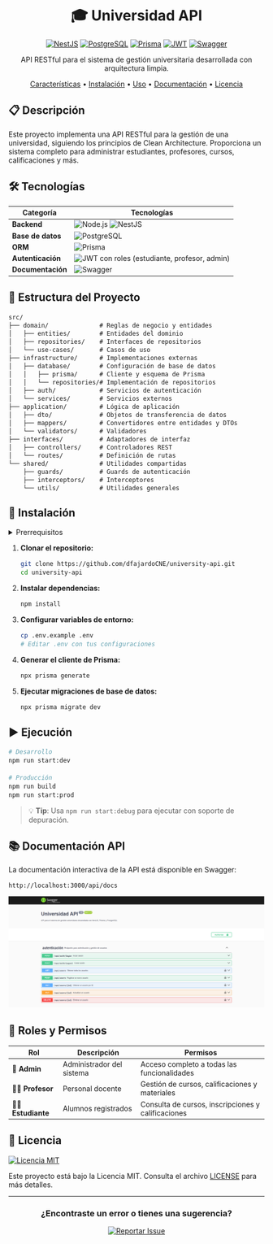 <div align="center">

# 🎓 Universidad API

[![NestJS](https://img.shields.io/badge/NestJS-E0234E?style=for-the-badge&logo=nestjs&logoColor=white)](https://nestjs.com/)
[![PostgreSQL](https://img.shields.io/badge/PostgreSQL-316192?style=for-the-badge&logo=postgresql&logoColor=white)](https://www.postgresql.org/)
[![Prisma](https://img.shields.io/badge/Prisma-2D3748?style=for-the-badge&logo=prisma&logoColor=white)](https://www.prisma.io/)
[![JWT](https://img.shields.io/badge/JWT-000000?style=for-the-badge&logo=json-web-tokens&logoColor=white)](https://jwt.io/)
[![Swagger](https://img.shields.io/badge/Swagger-85EA2D?style=for-the-badge&logo=swagger&logoColor=black)](https://swagger.io/)

API RESTful para el sistema de gestión universitaria desarrollada con arquitectura limpia.

[Características](#características) • [Instalación](#instalación) • [Uso](#ejecución) • [Documentación](#documentación-api) • [Licencia](#licencia)

</div>

## 📋 Descripción

Este proyecto implementa una API RESTful para la gestión de una universidad, siguiendo los principios de Clean Architecture. Proporciona un sistema completo para administrar estudiantes, profesores, cursos, calificaciones y más.

## 🛠️ Tecnologías

| Categoría | Tecnologías |
|-----------|-------------|
| **Backend** | ![Node.js](https://img.shields.io/badge/Node.js-339933?style=flat-square&logo=nodedotjs&logoColor=white) ![NestJS](https://img.shields.io/badge/NestJS-E0234E?style=flat-square&logo=nestjs&logoColor=white) |
| **Base de datos** | ![PostgreSQL](https://img.shields.io/badge/PostgreSQL-316192?style=flat-square&logo=postgresql&logoColor=white) |
| **ORM** | ![Prisma](https://img.shields.io/badge/Prisma-2D3748?style=flat-square&logo=prisma&logoColor=white) |
| **Autenticación** | ![JWT](https://img.shields.io/badge/JWT-000000?style=flat-square&logo=json-web-tokens&logoColor=white) con roles (estudiante, profesor, admin) |
| **Documentación** | ![Swagger](https://img.shields.io/badge/Swagger-85EA2D?style=flat-square&logo=swagger&logoColor=black) |

## 📁 Estructura del Proyecto

```
src/
├── domain/              # Reglas de negocio y entidades
│   ├── entities/        # Entidades del dominio
│   ├── repositories/    # Interfaces de repositorios
│   └── use-cases/       # Casos de uso
├── infrastructure/      # Implementaciones externas
│   ├── database/        # Configuración de base de datos
│   │   ├── prisma/      # Cliente y esquema de Prisma
│   │   └── repositories/# Implementación de repositorios
│   ├── auth/            # Servicios de autenticación
│   └── services/        # Servicios externos
├── application/         # Lógica de aplicación
│   ├── dto/             # Objetos de transferencia de datos
│   ├── mappers/         # Convertidores entre entidades y DTOs
│   └── validators/      # Validadores
├── interfaces/          # Adaptadores de interfaz
│   ├── controllers/     # Controladores REST
│   └── routes/          # Definición de rutas
└── shared/              # Utilidades compartidas
    ├── guards/          # Guards de autenticación
    ├── interceptors/    # Interceptores
    └── utils/           # Utilidades generales
```

## 🚀 Instalación

<details>
<summary>Prerrequisitos</summary>

- Node.js (v14 o superior)
- PostgreSQL (v12 o superior)
- npm o yarn

</details>

1. **Clonar el repositorio:**
   ```bash
   git clone https://github.com/dfajardoCNE/university-api.git
   cd university-api
   ```

2. **Instalar dependencias:**
   ```bash
   npm install
   ```

3. **Configurar variables de entorno:**
   ```bash
   cp .env.example .env
   # Editar .env con tus configuraciones
   ```

4. **Generar el cliente de Prisma:**
   ```bash
   npx prisma generate
   ```

5. **Ejecutar migraciones de base de datos:**
   ```bash
   npx prisma migrate dev
   ```

## ▶️ Ejecución

```bash
# Desarrollo
npm run start:dev

# Producción
npm run build
npm run start:prod
```

> 💡 **Tip**: Usa `npm run start:debug` para ejecutar con soporte de depuración.

## 📚 Documentación API

La documentación interactiva de la API está disponible en Swagger:

```
http://localhost:3000/api/docs
```

<div align="center">

![Swagger UI](shared/utils/university-api.png)

</div>

## 🔐 Roles y Permisos

| Rol | Descripción | Permisos |
|-----|-------------|----------|
| **👑 Admin** | Administrador del sistema | Acceso completo a todas las funcionalidades |
| **👨‍🏫 Profesor** | Personal docente | Gestión de cursos, calificaciones y materiales |
| **👨‍🎓 Estudiante** | Alumnos registrados | Consulta de cursos, inscripciones y calificaciones |

## 📄 Licencia

[![Licencia MIT](https://img.shields.io/badge/License-MIT-yellow.svg)](https://opensource.org/license/mit)

Este proyecto está bajo la Licencia MIT. Consulta el archivo [LICENSE](LICENSE) para más detalles.

---

<div align="center">

### ¿Encontraste un error o tienes una sugerencia?

[![Reportar Issue](https://img.shields.io/badge/Reportar_Issue-GitHub-green.svg)](https://github.com/dfajardoCNE/university-api/issues/new)

</div>